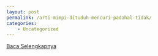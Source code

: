 ```yaml
---
layout: post
permalink: /arti-mimpi-dituduh-mencuri-padahal-tidak/
categories:
    - Uncategorized
---
```


[Baca Selengkapnya](/03)